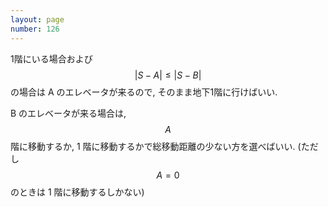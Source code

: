 ```yaml
---
layout: page
number: 126
---
```

1階にいる場合および $$ \lvert S-A \rvert \leq \lvert S-B \rvert $$ の場合は A のエレベータが来るので, そのまま地下1階に行けばいい.

B のエレベータが来る場合は, $$ A $$ 階に移動するか, 1 階に移動するかで総移動距離の少ない方を選べばいい. (ただし $$ A = 0 $$ のときは 1 階に移動するしかない)
